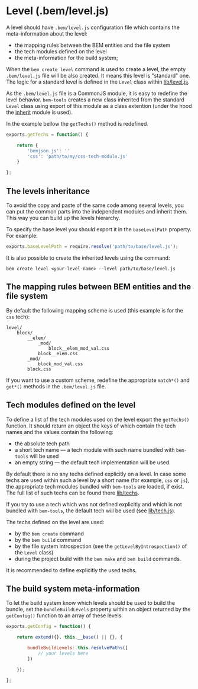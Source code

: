 # Level (.bem/level.js)

A level should have `.bem/level.js` configuration file which contains the meta-information about the level:

* the mapping rules between the BEM entities and the file system
* the tech modules defined on the level
* the meta-information for the build system;

When the `bem create level` command is used to create a level, the empty `.bem/level.js` file will be also created.
It means this level is "standard" one. The logic for a standard level is defined in the `Level` class within [lib/level.js](https://github.com/bem/bem-tools/blob/support/0.9.x/lib/level.js).

As the `.bem/level.js` file is a CommonJS module, it is easy to redefine the level behavior. `bem-tools` creates a new class inherited from the standard `Level` class using export of this module as a class extention (under the hood the [inherit](https://github.com/dfilatov/node-inherit) module is used).

In the example bellow the `getTechs()` method is redefined.

```js
exports.getTechs = function() {

    return {
        'bemjson.js': ''
        'css': 'path/to/my/css-tech-module.js'
    }

};
```

## The levels inheritance

To avoid the copy and paste of the same code among several levels, you can put the common parts into the independent modules and inherit them. This way you can build up the levels hierarchy.

To specify the base level you should export it in the `baseLevelPath` property. For example:

```js
exports.baseLevelPath = require.resolve('path/to/base/level.js');
```

It is also possible to create the inherited levels using the command:

```
bem create level <your-level-name> --level path/to/base/level.js
```

## The mapping rules between BEM entities and the file system

By default the following mapping scheme is used (this example is for the `css` tech):

```
level/
    block/
        __elem/
            _mod/
                block__elem_mod_val.css
            block__elem.css
        _mod/
            block_mod_val.css
        block.css
```

If you want to use a custom scheme, redefine the appropriate `match*()` and `get*()` methods in the `.bem/level.js` file.

## Tech modules defined on the level

To define a list of the tech modules used on the level export the `getTechs()` function. It should return an object the keys of which contain the tech names and the values contain the following:

* the absolute tech path
* a short tech name — a tech module with such name bundled with `bem-tools` will be used
* an empty string — the default tech implementation will be used.

By default there is no any techs defined explicitly on a level. In case some techs are used within such a level by a short name (for example, `css` or `js`), the appropriate tech modules bundled with `bem-tools` are loaded, if exist. The full list of such techs can be found there [lib/techs](https://github.com/bem/bem-tools/tree/support/0.9.x/lib/techs).

If you try to use a tech which was not defined explicitly and which is not bundled with `bem-tools`, the default tech will be used (see [lib/tech.js](https://github.com/bem/bem-tools/blob/support/0.9.x/lib/level.js)).

The techs defined on the level are used:

* by the `bem create` command
* by the `bem build` command
* by the file system introspection (see the `getLevelByIntrospection()` of the `Level` class)
* during the project build with the `bem make` and `bem build` commands.

It is recommended to define explicitly the used techs.

## The build system meta-information

To let the build system know which levels should be used to build the bundle, set the `bundleBuildLevels` property within an object returned by the `getConfig()` function to an array of these levels.

```js
exports.getConfig = function() {

    return extend({}, this.__base() || {}, {

        bundleBuildLevels: this.resolvePaths([
            // your levels here
        ])

    });

};
```
